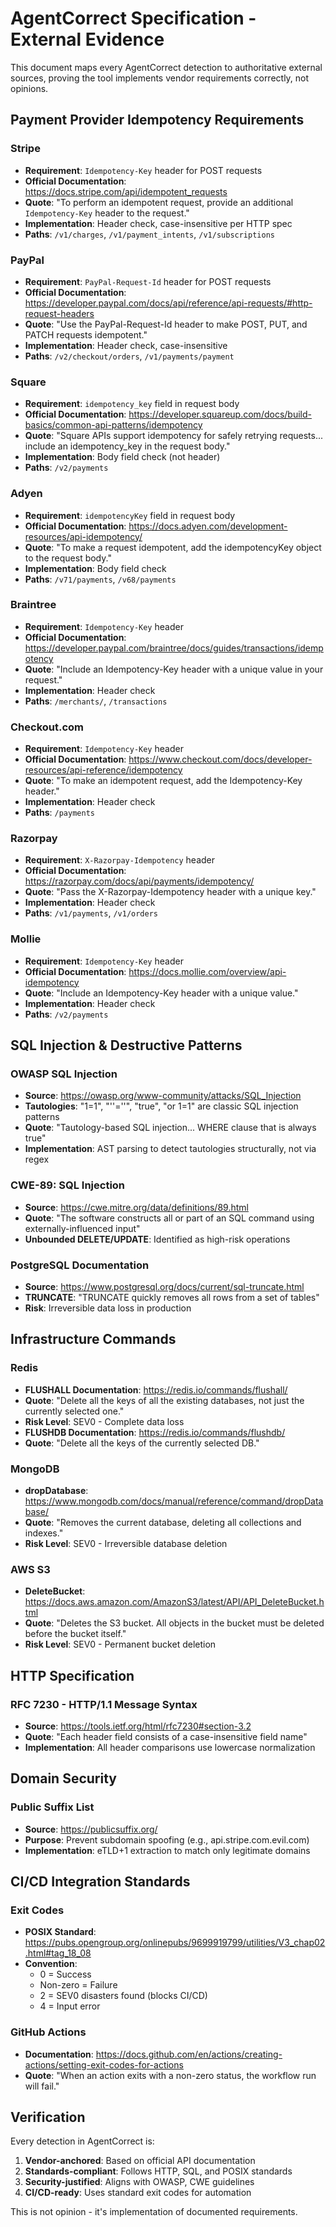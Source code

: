 # AgentCorrect Specification - External Evidence

This document maps every AgentCorrect detection to authoritative external sources, proving the tool implements vendor requirements correctly, not opinions.

## Payment Provider Idempotency Requirements

### Stripe
- **Requirement**: `Idempotency-Key` header for POST requests
- **Official Documentation**: https://docs.stripe.com/api/idempotent_requests
- **Quote**: "To perform an idempotent request, provide an additional `Idempotency-Key` header to the request."
- **Implementation**: Header check, case-insensitive per HTTP spec
- **Paths**: `/v1/charges`, `/v1/payment_intents`, `/v1/subscriptions`

### PayPal
- **Requirement**: `PayPal-Request-Id` header for POST requests
- **Official Documentation**: https://developer.paypal.com/docs/api/reference/api-requests/#http-request-headers
- **Quote**: "Use the PayPal-Request-Id header to make POST, PUT, and PATCH requests idempotent."
- **Implementation**: Header check, case-insensitive
- **Paths**: `/v2/checkout/orders`, `/v1/payments/payment`

### Square
- **Requirement**: `idempotency_key` field in request body
- **Official Documentation**: https://developer.squareup.com/docs/build-basics/common-api-patterns/idempotency
- **Quote**: "Square APIs support idempotency for safely retrying requests... include an idempotency_key in the request body."
- **Implementation**: Body field check (not header)
- **Paths**: `/v2/payments`

### Adyen
- **Requirement**: `idempotencyKey` field in request body
- **Official Documentation**: https://docs.adyen.com/development-resources/api-idempotency/
- **Quote**: "To make a request idempotent, add the idempotencyKey object to the request body."
- **Implementation**: Body field check
- **Paths**: `/v71/payments`, `/v68/payments`

### Braintree
- **Requirement**: `Idempotency-Key` header
- **Official Documentation**: https://developer.paypal.com/braintree/docs/guides/transactions/idempotency
- **Quote**: "Include an Idempotency-Key header with a unique value in your request."
- **Implementation**: Header check
- **Paths**: `/merchants/`, `/transactions`

### Checkout.com
- **Requirement**: `Idempotency-Key` header
- **Official Documentation**: https://www.checkout.com/docs/developer-resources/api-reference/idempotency
- **Quote**: "To make an idempotent request, add the Idempotency-Key header."
- **Implementation**: Header check
- **Paths**: `/payments`

### Razorpay
- **Requirement**: `X-Razorpay-Idempotency` header
- **Official Documentation**: https://razorpay.com/docs/api/payments/idempotency/
- **Quote**: "Pass the X-Razorpay-Idempotency header with a unique key."
- **Implementation**: Header check
- **Paths**: `/v1/payments`, `/v1/orders`

### Mollie
- **Requirement**: `Idempotency-Key` header
- **Official Documentation**: https://docs.mollie.com/overview/api-idempotency
- **Quote**: "Include an Idempotency-Key header with a unique value."
- **Implementation**: Header check
- **Paths**: `/v2/payments`

## SQL Injection & Destructive Patterns

### OWASP SQL Injection
- **Source**: https://owasp.org/www-community/attacks/SQL_Injection
- **Tautologies**: "1=1", "''=''", "true", "or 1=1" are classic SQL injection patterns
- **Quote**: "Tautology-based SQL injection... WHERE clause that is always true"
- **Implementation**: AST parsing to detect tautologies structurally, not via regex

### CWE-89: SQL Injection
- **Source**: https://cwe.mitre.org/data/definitions/89.html
- **Quote**: "The software constructs all or part of an SQL command using externally-influenced input"
- **Unbounded DELETE/UPDATE**: Identified as high-risk operations

### PostgreSQL Documentation
- **Source**: https://www.postgresql.org/docs/current/sql-truncate.html
- **TRUNCATE**: "TRUNCATE quickly removes all rows from a set of tables"
- **Risk**: Irreversible data loss in production

## Infrastructure Commands

### Redis
- **FLUSHALL Documentation**: https://redis.io/commands/flushall/
- **Quote**: "Delete all the keys of all the existing databases, not just the currently selected one."
- **Risk Level**: SEV0 - Complete data loss
- **FLUSHDB Documentation**: https://redis.io/commands/flushdb/
- **Quote**: "Delete all the keys of the currently selected DB."

### MongoDB
- **dropDatabase**: https://www.mongodb.com/docs/manual/reference/command/dropDatabase/
- **Quote**: "Removes the current database, deleting all collections and indexes."
- **Risk Level**: SEV0 - Irreversible database deletion

### AWS S3
- **DeleteBucket**: https://docs.aws.amazon.com/AmazonS3/latest/API/API_DeleteBucket.html
- **Quote**: "Deletes the S3 bucket. All objects in the bucket must be deleted before the bucket itself."
- **Risk Level**: SEV0 - Permanent bucket deletion

## HTTP Specification

### RFC 7230 - HTTP/1.1 Message Syntax
- **Source**: https://tools.ietf.org/html/rfc7230#section-3.2
- **Quote**: "Each header field consists of a case-insensitive field name"
- **Implementation**: All header comparisons use lowercase normalization

## Domain Security

### Public Suffix List
- **Source**: https://publicsuffix.org/
- **Purpose**: Prevent subdomain spoofing (e.g., api.stripe.com.evil.com)
- **Implementation**: eTLD+1 extraction to match only legitimate domains

## CI/CD Integration Standards

### Exit Codes
- **POSIX Standard**: https://pubs.opengroup.org/onlinepubs/9699919799/utilities/V3_chap02.html#tag_18_08
- **Convention**: 
  - 0 = Success
  - Non-zero = Failure
  - 2 = SEV0 disasters found (blocks CI/CD)
  - 4 = Input error

### GitHub Actions
- **Documentation**: https://docs.github.com/en/actions/creating-actions/setting-exit-codes-for-actions
- **Quote**: "When an action exits with a non-zero status, the workflow run will fail."

## Verification

Every detection in AgentCorrect is:
1. **Vendor-anchored**: Based on official API documentation
2. **Standards-compliant**: Follows HTTP, SQL, and POSIX standards
3. **Security-justified**: Aligns with OWASP, CWE guidelines
4. **CI/CD-ready**: Uses standard exit codes for automation

This is not opinion - it's implementation of documented requirements.